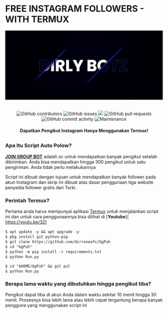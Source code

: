 # FREE INSTAGRAM FOLLOWERS - WITH TERMUX
<div align="center">
  <img src="Data/dirroneofc.png">
  <br>
  <br>
  <p>
    <img alt="GitHub contributors" src="https://img.shields.io/github/contributors/dirroneofc/GgPuh">
    <img alt="GitHub issues" src="https://img.shields.io/github/issues/dirroneofc/GgPuh">
    <img src="https://img.shields.io/badge/PRs-welcome-brightgreen.svg?style=shields">
    <img alt="GitHub pull requests" src="https://img.shields.io/github/issues-pr/dirroneofc/GgPuh">
    <img alt="GitHub commit activity" src="https://img.shields.io/github/commit-activity/m/dirroneofc/GgPuh">
    <img alt="Maintenance" src="https://img.shields.io/maintenance/no/2023">
  </p>
  <h4> Dapatkan Pengikut Instagram Hanya Menggunakan Termux! </h4>
</div>

##

### Apa Itu Script Auto Polow?
[**JOIN GROUP BOT**](https://chat.whatsapp.com/ILg7FNEViK89NKMpO25RiS) adalah sc untuk mendapatkan banyak pengikut setelah dikirimkan. Anda bisa mendapatkan hingga 300 pengikut untuk satu pengiriman. Anda tidak perlu melakukannya

Script ini dibuat dengan tujuan untuk mendapatkan banyak follower pada akun Instagram dan skrip ini dibuat atas dasar penggunaan tiga website penyedia follower gratis dari Turki.

### Perintah Termux?
Pertama anda harus mempunyai aplikasi [Termux](https://f-droid.org/repo/com.termux_118.apk) untuk menjalankan script ini dan untuk cara penggunaannya bisa dilihat di [**Youtube**]( https://youtu.be/3Zt
```
$ apt update -y && apt upgrade -y
$ pkg install git python-pip
$ git clone https://github.com/dirroneofc/GgPuh
$ cd "GgPuh"
$ python -m pip install -r requirements.txt
$ python Run.py
```

```
$ cd "$HOME/GgPuh" && git pul
$ python Run.py
```

### Berapa lama waktu yang dibutuhkan hingga pengikut tiba?
Pengikut dapat tiba di akun Anda dalam waktu sekitar 10 menit hingga 30 menit. Prosesnya bisa lebih lama atau lebih cepat tergantung berapa banyak pengguna yang menggunakan script ini
